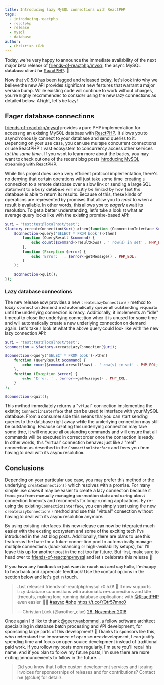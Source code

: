 ```yaml
---
title: Introducing lazy MySQL connections with ReactPHP
tags:
  - introducing-reactphp
  - reactphp
  - release
  - mysql
  - database
author:
  - Christian Lück
---
```


Today, we're very happy to announce the immediate availability of the next major beta release of [friends-of-reactphp/mysql](https://github.com/friends-of-reactphp/mysql), the async MySQL database client for [ReactPHP](https://reactphp.org/). 🎉

Now that v0.5.0 has been tagged and released today, let's look into why we believe the new API provides significant new features that warrant a major version bump. While existing code will continue to work without changes, you're highly recommended to consider using the new lazy connections as detailed below. Alright, let's be lazy!

## Eager database connections

[friends-of-reactphp/mysql](https://github.com/friends-of-reactphp/mysql) provides a pure PHP implementation for accessing an existing MySQL database with [ReactPHP](https://reactphp.org/). It allows you to asynchronously connect to your database and send queries to it. Depending on your use case, you can use multiple concurrent connections or use ReactPHP's vast ecosystem to concurrency access other services (*at the same time*). If you want to learn more about the basics, you may want to check out one of the recent blog posts [introducing MySQL streaming with ReactPHP](https://clue.engineering/2018/introducing-reactphp-mysql).

While this project does use a very efficient protocol implementation, there's no denying that certain operations will just take some time: creating a connection to a remote database over a slow link or sending a large SQL statement to a busy database will mostly be limited by how fast the database is able to return its results. Because of this, these kinds of operations are represented by promises that allow you to *react* to when a result is available. In other words, this allows you to *eagerly* await its resolution. To get a better understanding, let's take a look at what an average query looks like with the existing promise-based API:

```php
$uri = 'test:test@localhost/test';
$factory->createConnection($uri)->then(function (ConnectionInterface $connection) {
    $connection->query('SELECT * FROM book')->then(
        function (QueryResult $command) {
            echo count($command->resultRows) . ' row(s) in set' . PHP_EOL;
        },
        function (Exception $error) {
            echo 'Error: ' . $error->getMessage() . PHP_EOL;
        }
    );
    
    $connection->quit();
});
```

### Lazy database connections

The new release now provides a new `createLazyConnection()` method to *lazily* connect on demand and automatically queue all outstanding requests until the underlying connection is ready. Additionally, it implements an "idle" timeout to close the underlying connection when it is unused for some time and will automatically create a new underlying connection on demand again. Let's take a look at what the above query could look like with the new lazy connection API:

```php
$uri = 'test:test@localhost/test';
$connection = $factory->createLazyConnection($uri);

$connection->query('SELECT * FROM book')->then(
    function (QueryResult $command) {
        echo count($command->resultRows) . ' row(s) in set' . PHP_EOL;
    },
    function (Exception $error) {
        echo 'Error: ' . $error->getMessage() . PHP_EOL;
    }
);

$connection->quit();
```

This method immediately returns a "virtual" connection implementing the existing `ConnectionInterface` that can be used to interface with your MySQL database. From a consumer side this means that you can start sending queries to the database right away while the underlying connection may still be outstanding. Because creating this underlying connection may take some time, it will enqueue all oustanding commands and will ensure that all commands will be executed in correct order once the connection is ready. In other words, this "virtual" connection behaves just like a "real" connection as described in the `ConnectionInterface` and frees you from having to deal with its async resolution.

## Conclusions

Depending on your particular use case, you may prefer this method or the underlying `createConnection()` which resolves with a promise. For many simple use cases it may be easier to create a lazy connection because it frees you from manually managing connection state and caring about connection timeouts and reconnects for long-running applications. By re-using the existing `ConnectionInterface`, you can simply start using the new `createLazyConnection()` method and use this "virtual" connection without having to deal with its async resolution anymore.

By using existing interfaces, this new release can now be integrated much easier with the existing ecosystem and some of the exciting tech I've introduced in the last blog posts. Additionally, there are plans to use this feature as the base for a future connection pool to automatically manage multiple connections (load-balancing or high-availability setups), but I'll leave this up for another post in the not too far future. But first, make sure to head over to [friends-of-reactphp/mysql](https://github.com/friends-of-reactphp/mysql) and let's celebrate this release 🎉

If you have any feedback or just want to reach out and say hello, I'm happy to hear back and appreciate feedback! Use the contact options in the section below and let's get in touch.

<blockquote class="twitter-tweet" data-lang="de"><p lang="en" dir="ltr">Just released friends-of-reactphp/mysql v0.5.0! 🎉 It now supports lazy database connections with automatic re-connections and idle timeouts, making long running database applications with <a href="https://twitter.com/reactphp?ref_src=twsrc%5Etfw">@ReactPHP</a> even easier! 🐘💪 <a href="https://twitter.com/hashtag/async?src=hash&amp;ref_src=twsrc%5Etfw">#async</a> <a href="https://twitter.com/hashtag/php?src=hash&amp;ref_src=twsrc%5Etfw">#php</a> <a href="https://t.co/YQtr57mnc0">https://t.co/YQtr57mnc0</a></p>&mdash; Christian Lück (@another_clue) <a href="https://twitter.com/another_clue/status/1067867796078501890?ref_src=twsrc%5Etfw">28. November 2018</a></blockquote>

Once again I'd like to thank [@geertvanbommel](https://github.com/geertvanbommel), a fellow software architect specializing in database batch processing and API development, for sponsoring large parts of this development! 🎉 Thanks to sponsors like this, who understand the importance of open source development, I can justify spending time and focus on open source development instead of traditional paid work. If you follow my posts more regularly, I'm sure you'll recall his name. And if you plan to follow my future posts, I'm sure there are more exiting announcements to follow in the future…

> Did you know that I offer custom development services and issuing invoices for sponsorships of releases and for contributions? Contact me (@clue) for details.
